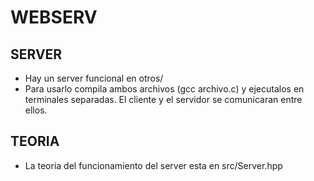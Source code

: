 # WEBSERV

## SERVER
- Hay un server funcional en otros/
- Para usarlo compila ambos archivos (gcc archivo.c) y ejecutalos en terminales separadas. El cliente y el servidor se comunicaran entre ellos.

## TEORIA
- La teoria del funcionamiento del server esta en src/Server.hpp
